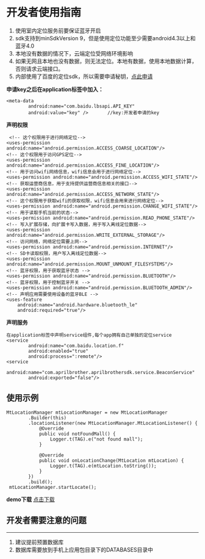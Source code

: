 # 开发者使用指南
1. 使用室内定位服务前要保证蓝牙开启
2. sdk支持到minSdkVersion 9，但是使用定位功能至少需要android4.3以上和蓝牙4.0
3. 本地没有数据的情况下，云端定位受网络环境影响
4. 如果无网且本地也没有数据，则无法定位。本地有数据，使用本地数据计算，否则请求云端接口。
5. 内部使用了百度的定位sdk，所以需要申请秘钥，[点此申请](http://lbsyun.baidu.com/index.php?title=android-locsdk/guide/key)


**申请key之后在application标签中加入：**

	<meta-data
            android:name="com.baidu.lbsapi.API_KEY"
            android:value="key" />       //key:开发者申请的key



**声明权限**
 
	 <!-- 这个权限用于进行网络定位-->
    <uses-permission android:name="android.permission.ACCESS_COARSE_LOCATION"/>
    <!-- 这个权限用于访问GPS定位-->
    <uses-permission android:name="android.permission.ACCESS_FINE_LOCATION"/>
    <!-- 用于访问wifi网络信息，wifi信息会用于进行网络定位-->
    <uses-permission android:name="android.permission.ACCESS_WIFI_STATE"/>
    <!-- 获取运营商信息，用于支持提供运营商信息相关的接口-->
    <uses-permission android:name="android.permission.ACCESS_NETWORK_STATE"/>
    <!-- 这个权限用于获取wifi的获取权限，wifi信息会用来进行网络定位-->
    <uses-permission android:name="android.permission.CHANGE_WIFI_STATE"/>
    <!-- 用于读取手机当前的状态-->
    <uses-permission android:name="android.permission.READ_PHONE_STATE"/>
    <!-- 写入扩展存储，向扩展卡写入数据，用于写入离线定位数据-->
    <uses-permission android:name="android.permission.WRITE_EXTERNAL_STORAGE"/>
    <!-- 访问网络，网络定位需要上网-->
    <uses-permission android:name="android.permission.INTERNET"/>
    <!-- SD卡读取权限，用户写入离线定位数据-->
    <uses-permission android:name="android.permission.MOUNT_UNMOUNT_FILESYSTEMS"/>
	<!-- 蓝牙权限，用于获取蓝牙状态 -->
	<uses-permission android:name="android.permission.BLUETOOTH"/>
	<!-- 蓝牙权限，用于控制蓝牙开关 -->
	<uses-permission android:name="android.permission.BLUETOOTH_ADMIN"/>
	<!-- 声明应用需要使用设备的蓝牙BLE -->
	<uses-feature
        android:name="android.hardware.bluetooth_le"
        android:required="true"/>
   
**声明服务**

	在application标签中声明service组件,每个app拥有自己单独的定位service
	<service
            android:name="com.baidu.location.f"
            android:enabled="true"
            android:process=":remote"/>
	<service
            android:name="com.aprilbrother.aprilbrothersdk.service.BeaconService"
            android:exported="false"/>

## 使用示例
    MtLocationManager mtLocationManager = new MtLocationManager
            .Builder(this)
            .locationListener(new MtLocationManager.MtLocationListener() {
                @Override
                public void notFoundMall() {
                    Logger.t(TAG).e("not found mall");
                }

                @Override
                public void onLocationChange(MtLocation mtLocation) {
                    Logger.t(TAG).e(mtLocation.toString());
                }
            })
            .build();
     mtLocationManager.startLocate();  
     
**demo下载**
[点击下载]()     

## 开发者需要注意的问题
---
1. 建议提前预置数据库
2. 数据库需要放到手机上应用包目录下的DATABASES目录中